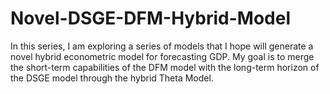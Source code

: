 # Novel-DSGE-DFM-Hybrid-Model
In this series, I am exploring a series of models that I hope will generate a novel hybrid econometric model for forecasting GDP. My goal is to merge the short-term capabilities of the DFM model with the long-term horizon of the DSGE model through the hybrid Theta Model.
